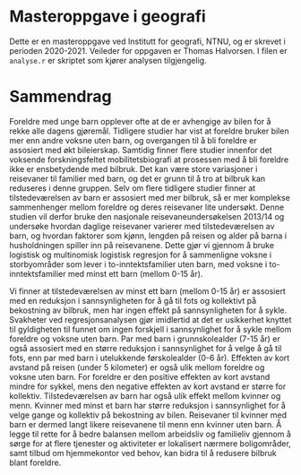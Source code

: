 # Masteroppgave i geografi
Dette er en masteroppgave ved Institutt for geografi, NTNU, og er skrevet i perioden 2020-2021. Veileder for oppgaven er Thomas Halvorsen. I filen er `analyse.r` er skriptet som kjører analysen tilgjengelig. 

# Sammendrag
Foreldre med unge barn opplever ofte at de er avhengige av bilen for å rekke alle dagens gjøremål. Tidligere studier har vist at foreldre bruker bilen mer enn andre voksne uten barn, og overgangen til å bli foreldre er assosiert med økt bileierskap. Samtidig finner flere studier innenfor det voksende forskningsfeltet mobilitetsbiografi at prosessen med å bli foreldre ikke er ensbetydende med bilbruk. Det kan være store variasjoner i reisevaner til familier med barn, og det er grunn til å tro at bilbruk kan reduseres i denne gruppen. Selv om flere tidligere studier finner at tilstedeværelsen av barn er assosiert med mer bilbruk, så er mer komplekse sammenhenger mellom foreldre og deres reisevaner lite undersøkt. Denne studien vil derfor bruke den nasjonale reisevaneundersøkelsen 2013/14 og undersøke hvordan daglige reisevaner varierer med tilstedeværelsen av barn, og hvordan faktorer som kjønn, lengden på reisen og alder på barna i husholdningen spiller inn på reisevanene. Dette gjør vi gjennom å bruke logistisk og multinomisk logistisk regresjon for å sammenligne voksne i storbyområder som lever i to-inntektsfamilier uten barn, med voksne i to-inntektsfamilier med minst ett barn (mellom 0-15 år).

Vi finner at tilstedeværelsen av minst ett barn (mellom 0-15 år) er assosiert med en reduksjon i sannsynligheten for å gå til fots og kollektivt på bekostning av bilbruk, men har ingen effekt på sannsynligheten for å sykle. Svakheter ved regresjonsanalysen gjør imidlertid at det er usikkerhet knyttet til gyldigheten til funnet om ingen forskjell i sannsynlighet for å sykle mellom foreldre og voksne uten barn. Par med barn i grunnskolealder (7-15 år) er også assosiert med en større reduksjon i sannsynlighet for å velge å gå til fots, enn par med barn i utelukkende førskolealder (0-6 år). Effekten av kort avstand på reisen (under 5 kilometer) er også ulik mellom foreldre og voksne uten barn. For foreldre er den positive effekten av kort avstand mindre for sykkel, mens den negative effekten av kort avstand er større for kollektiv. Tilstedeværelsen av barn har også ulik effekt mellom kvinner og menn. Kvinner med minst et barn har større reduksjon i sannsynlighet for å velge gange og kollektiv på bekostning av bilen. Reisevaner til kvinner med barn er dermed langt likere reisevanene til menn enn kvinner uten barn. Å legge til rette for å bedre balansen mellom arbeidsliv og familieliv gjennom å sørge for at flere tjenester og aktiviteter er lokalisert nærmere boligområder, samt tilbud om hjemmekontor ved behov, kan bidra til å redusere bilbruk blant foreldre.
